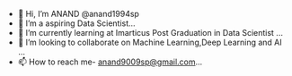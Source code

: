 - 👋 Hi, I’m ANAND @anand1994sp
- 👀 I’m a aspiring Data Scientist...
- 🌱 I’m currently learning at Imarticus Post Graduation in Data Scientist ...
- 💞️ I’m looking to collaborate on Machine Learning,Deep Learning and AI ...
- 📫 How to reach me- anand9009sp@gmail.com...

<!---
anand1994sp/anand1994sp is a ✨ special ✨ repository because its `README.md` (this file) appears on your GitHub profile.
You can click the Preview link to take a look at your changes.
--->
